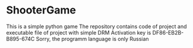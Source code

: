 # ShooterGame
This is a simple python game
The repository contains code of project and executable file of project with simple DRM
Activation key is DF86-EB2B-B895-674C
Sorry, the programm language is only Russian
